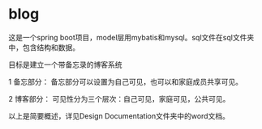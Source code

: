 # blog
这是一个spring boot项目，model层用mybatis和mysql。sql文件在sql文件夹中，包含结构和数据。 

目标是建立一个带备忘录的博客系统

1 备忘部分：
备忘部分可以设置为自己可见，也可以和家庭成员共享可见。

2 博客部分：
可见性分为三个层次：自己可见，家庭可见，公共可见。

以上是简要概述，详见Design Documentation文件夹中的word文档。
